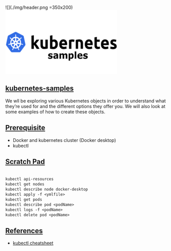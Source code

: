 ![](./img/header.png =350x200) 
<img src="img/header.png" width="350" height="200">
## [kubernetes-samples](#kubernetes-sample)
We wll be exploring various Kubernetes objects in order to understand what they’re used for and the different options they offer you. 
We will also look at some examples of how to create these objects. 

## [Prerequisite](#prerequisite)
* Docker and kubernetes cluster (Docker desktop)
* kubectl

## [Scratch Pad](#scratch-pad)
```

kubectl api-resources
kubectl get nodes
kubectl describe node docker-desktop
kubectl apply -f <ymlfile>
kubectl get pods
kubectl describe pod <podName>
kubectl logs -f <podName>
kubectl delete pod <podName>

```

## [References](#references)

- [kubectl cheatsheet](https://kubernetes.io/docs/reference/kubectl/cheatsheet/)